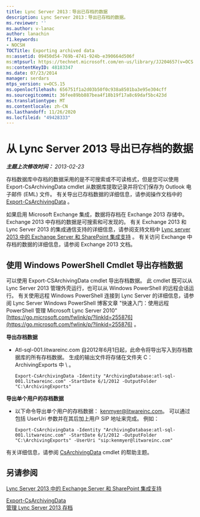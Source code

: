 ```yaml
---
title: Lync Server 2013：导出已存档的数据
description: Lync Server 2013：导出已存档的数据。
ms.reviewer: ''
ms.author: v-lanac
author: lanachin
f1.keywords:
- NOCSH
TOCTitle: Exporting archived data
ms:assetid: 09450d54-769b-4741-924b-e390664d506f
ms:mtpsurl: https://technet.microsoft.com/en-us/library/JJ204657(v=OCS.15)
ms:contentKeyID: 48183347
ms.date: 07/23/2014
manager: serdars
mtps_version: v=OCS.15
ms.openlocfilehash: 656751f1a2d03b50f0c938a8501ba3e95e304cff
ms.sourcegitcommit: 36fee89bb887bea4f18b19f17a8c69daf5bc423d
ms.translationtype: MT
ms.contentlocale: zh-CN
ms.lasthandoff: 11/26/2020
ms.locfileid: "49428333"
---
```

# <a name="exporting-archived-data-from-lync-server-2013"></a>从 Lync Server 2013 导出已存档的数据

<div data-xmlns="http://www.w3.org/1999/xhtml">

<div class="topic" data-xmlns="http://www.w3.org/1999/xhtml" data-msxsl="urn:schemas-microsoft-com:xslt" data-cs="https://msdn.microsoft.com/">

<div data-asp="https://msdn2.microsoft.com/asp">



</div>

<div id="mainSection">

<div id="mainBody">

<span> </span>

_**主题上次修改时间：** 2013-02-23_

存档数据库中存档的数据采用的是不可搜索或不可读格式，但是您可以使用 Export-CsArchivingData cmdlet 从数据库提取记录并将它们保存为 Outlook 电子邮件 (EML) 文件。 有关导出已存档数据的详细信息，请参阅操作文档中的 [Export-CsArchivingData](https://docs.microsoft.com/powershell/module/skype/Export-CsArchivingData) 。

如果启用 Microsoft Exchange 集成，数据将存档在 Exchange 2013 存储中。 Exchange 2013 中存档的数据是可搜索和可发现的。 有关 Exchange 2013 和 Lync Server 2013 的集成通信支持的详细信息，请参阅支持文档中 [Lync server 2013 中的 Exchange Server 和 SharePoint 集成支持](lync-server-2013-exchange-and-sharepoint-integration-support.md) 。 有关访问 Exchange 中存档的数据的详细信息，请参阅 Exchange 2013 文档。

<div>

## <a name="exporting-archiving-data-by-using-windows-powershell-cmdlets"></a>使用 Windows PowerShell Cmdlet 导出存档数据

可以使用 Export-CSArchivingData cmdlet 导出存档数据。 此 cmdlet 既可以从 Lync Server 2013 管理外壳运行，也可以从 Windows PowerShell 的远程会话运行。 有关使用远程 Windows PowerShell 连接到 Lync Server 的详细信息，请参阅 Lync Server Windows PowerShell 博客文章 "快速入门：使用远程 PowerShell 管理 Microsoft Lync Server 2010" [https://go.microsoft.com/fwlink/p/?linkId=255876](https://go.microsoft.com/fwlink/p/?linkid=255876) 。

**导出存档数据**

  - Atl-sql-001.litwareinc.com 自2012年6月1日起，此命令将导出写入到存档数据库的所有存档数据。 生成的输出文件将存储在文件夹 C： ArchivingExports 中 \\ 。
    
        Export-CsArchivingData -Identity "ArchivingDatabase:atl-sql-001.litwareinc.com" -StartDate 6/1/2012 -OutputFolder "C:\ArchivingExports"

**导出单个用户的存档数据**

  - 以下命令导出单个用户的存档数据： kenmyer@litwareinc.com。 可以通过包括 UserUri 参数并在其后加上用户 SIP 地址来完成。 例如：
    
        Export-CsArchivingData -Identity "ArchivingDatabase:atl-sql-001.litwareinc.com" -StartDate 6/1/2012 -OutputFolder "C:\ArchivingExports" -UserUri "sip:kenmyer@litwareinc.com"

有关详细信息，请参阅 [CsArchivingData](https://docs.microsoft.com/powershell/module/skype/Export-CsArchivingData) cmdlet 的帮助主题。

</div>

<div>

## <a name="see-also"></a>另请参阅


[Lync Server 2013 中的 Exchange Server 和 SharePoint 集成支持](lync-server-2013-exchange-and-sharepoint-integration-support.md)  


[Export-CsArchivingData](https://docs.microsoft.com/powershell/module/skype/Export-CsArchivingData)  
[管理 Lync Server 2013 存档](lync-server-2013-managing-archiving.md)  
  

</div>

</div>

<span> </span>

</div>

</div>

</div>

